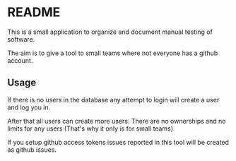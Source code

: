 # README

This is a small application to organize and document manual testing of software.

The aim is to give a tool to small teams where not everyone has a github account.

## Usage

If there is no users in the database any attempt to login will create a user and log you in.

After that all users can create more users. There are no ownerships and no limits for any users (That's why it only is for small teams)

If you setup github access tokens issues reported in this tool will be created as github issues.
